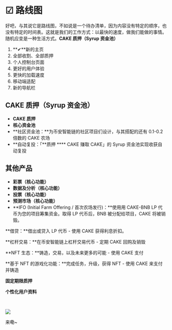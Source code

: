 # ☑ 路线图

好吧，与其说它是路线图，不如说是一个待办清单，因为内容没有特定的顺序，也没有特定的时间表。这就是我们的工作方式：以最快的速度，做我们能做的事情。随机应变是一种生活方式。**CAKE 质押（Syrup 资金池）**

1. **✔**新的主页
2. 全部收割、全部质押
3. 个人控制台页面
4. 更好的用户体验
5. 更快的加载速度
6. 移动端适配
7. 新的导航栏

## **CAKE 质押（Syrup 资金池）**

* **CAKE 质押**
* **核心资金池**
* **社区资金池：**为币安智能链的社区项目们设计，与其搭配的还有 0.1-0.2 倍数的 CAKE 农场
* **自动复投：「**质押 **** CAKE 赚取 CAKE」的 Syrup 资金池实现收获自动复投

## 其他产品



* **彩票（核心功能）**
* **数据及分析（核心功能）**
* **投票（核心功能）**
* **预测市场（核心功能）**
* **IFO (Initial Farm Offering / 首次农场发行)：**使用用 CAKE-BNB LP 代币为您的项目筹集资金。取得 LP 代币后，BNB 被分配给项目，CAKE 将被销毁。

&#x20;        **借贷：**借出或贷入 LP 代币 - 使用 CAKE 获得利息折扣。

&#x20;        **杠杆交易：**在币安智能链上杠杆交易代币 - 定期 CAKE 回购及销毁

&#x20;        **NFT 生态：**铸造，交易，以及未来更多的可能 - 使用 CAKE 支付

&#x20;       **基于 NFT 的游戏化功能：**完成任务，升级，获得 NFT - 使用 CAKE 来支付并铸造

&#x20;       **固定期限质押**

&#x20;      **个性化用户资料**

**​**

![](https://1397868517-files.gitbook.io/\~/files/v0/b/gitbook-legacy-files/o/assets%2F-MHREX7DHcljbY5IkjgJ%2F-ML758b2V7mQyfgL3y20%2F-ML7aAJhDjw9t4BD6s4H%2Fimage.png?alt=media\&token=57498d4f-5c7b-4919-bfa4-5629faa138a7)

来嘞\~

​
